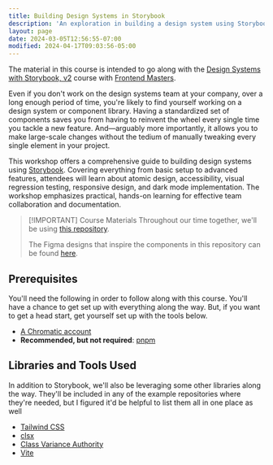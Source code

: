 ```yaml
---
title: Building Design Systems in Storybook
description: 'An exploration in building a design system using Storybook.'
layout: page
date: 2024-03-05T12:56:55-07:00
modified: 2024-04-17T09:03:56-05:00
---
```


The material in this course is intended to go along with the [Design Systems with Storybook, v2](https://frontendmasters.com/courses/design-systems-v2/?code=kinney&utm_source=kinney&utm_medium=social&utm_campaign=teacher_coupon) course with [Frontend Masters](https://frontendmasters.com/?code=kinney&utm_source=kinney&utm_medium=social&utm_campaign=teacher_coupon).

Even if you don't work on the design systems team at your company, over a long enough period of time, you're likely to find yourself working on a design system or component library. Having a standardized set of components saves you from having to reinvent the wheel every single time you tackle a new feature. And—arguably more importantly, it allows you to make large-scale changes without the tedium of manually tweaking every single element in your project.

This workshop offers a comprehensive guide to building design systems using [Storybook](https://storybook.js.org). Covering everything from basic setup to advanced features, attendees will learn about atomic design, accessibility, visual regression testing, responsive design, and dark mode implementation. The workshop emphasizes practical, hands-on learning for effective team collaboration and documentation.

> [!IMPORTANT] Course Materials
> Throughout our time together, we'll be using [this repository](https://github.com/stevekinney/anthology).
>
> The Figma designs that inspire the components in this repository can be found [here](https://www.figma.com/file/Qhb4PJucNK8bgvf4N65Jrm/Anthology?type=design&node-id=0%3A1&mode=design&t=Dr1OUnsNFnelFSUN-1).

## Prerequisites

You'll need the following in order to follow along with this course. You'll have a chance to get set up with everything along the way. But, if you want to get a head start, get yourself set up with the tools below.

- [A Chromatic account](https://www.chromatic.com/)
- **Recommended, but not required**: [pnpm](https://pnpm.io/installation)

## Libraries and Tools Used

In addition to Storybook, we'll also be leveraging some other libraries along the way. They'll be included in any of the example repositories where they're needed, but I figured it'd be helpful to list them all in one place as well

- [Tailwind CSS](https://tailwindcss.com)
- [clsx](https://npm.im/clsx)
- [Class Variance Authority](https://cva.style/docs)
- [Vite](https://vite.dev)
